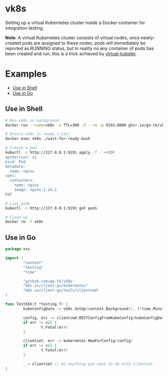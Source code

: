 # vk8s

Setting up a virtual Kubernetes cluster inside a Docker container for integration testing.

**Note**: A virtual Kubernetes cluster consists of virtual nodes, once newly-created pods are
assigned to these nodes, pods will immediately be reported as RUNNING status, but in reality
no any container of pods has been created and run, this is a trick achieved by [virtual-kubelet](https://github.com/virtual-kubelet/virtual-kubelet).

# Examples

- [Use in Shell](#use-in-shell)
- [Use in Go](#use-in-go)

## Use in Shell

```sh
# Run vk8s in background
docker run --name=vk8s -e TTL=300 -d --rm -p 9191:8080 ghcr.io/go-tk/vk8s:v0.1.2

# Ensure vk8s is ready (~15s)
docker exec vk8s ./wait-for-ready.bash

# Create a pod
kubectl -s http://127.0.0.1:9191 apply -f - <<EOF
apiVersion: v1
kind: Pod
metadata:
  name: nginx
spec:
  containers:
  - name: nginx
    image: nginx:1.14.2
EOF

# List pods
kubectl -s http://127.0.0.1:9191 get pods

# Clean up
docker rm -f vk8s
```

## Use in Go

```go
package xxx

import (
        "context"
        "testing"
        "time"

        "github.com/go-tk/vk8s"
        "k8s.io/client-go/kubernetes"
        "k8s.io/client-go/tools/clientcmd"
)

func TestXXX(t *testing.T) {
        kubeConfigData := vk8s.SetUp(context.Background(), 5*time.Minute, t)

        config, err := clientcmd.RESTConfigFromKubeConfig(kubeConfigData)
        if err != nil {
                t.Fatal(err)
        }

        clientset, err := kubernetes.NewForConfig(config)
        if err != nil {
                t.Fatal(err)
        }

        _ = clientset // Do anything you want to do with clientset
}
```
